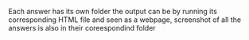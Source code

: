 Each answer has its own folder the output can be by running its corresponding HTML file and seen as a webpage, screenshot of all the answers is also in their coreespondind folder
